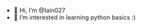 - 👋 Hi, I’m @Iain027
- 👀 I’m interested in learning python basics :)

<!---
Iain027/Iain027 is a ✨ special ✨ repository because its `README.md` (this file) appears on your GitHub profile.
You can click the Preview link to take a look at your changes.
--->
